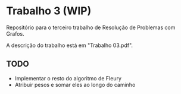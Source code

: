 # Trabalho 3 (WIP)
Repositório para o terceiro trabalho de Resolução de Problemas com Grafos.

A descrição do trabalho está em "Trabalho 03.pdf".

## TODO
- Implementar o resto do algoritmo de Fleury
- Atribuir pesos e somar eles ao longo do caminho

